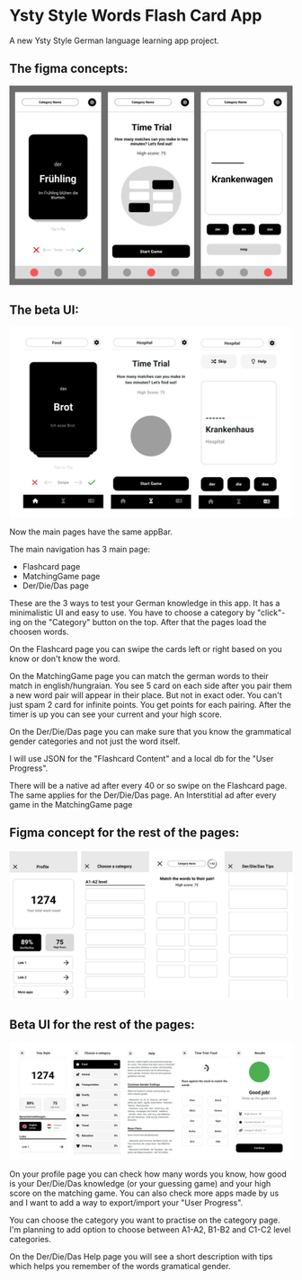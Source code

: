 # Ysty Style Words Flash Card App

A new Ysty Style German language learning app project.

## The figma concepts:
<p align="center">
<img src="/screenshots/figmaUInew.png"/>
</p>

## The beta UI:
<p align="center">
<img src="/screenshots/betaUI1.png"/>
</p>

Now the main pages have the same appBar.

The main navigation has 3 main page:
- Flashcard page
- MatchingGame page
- Der/Die/Das page

These are the 3 ways to test your German knowledge in this app. It has a minimalistic UI and easy to use. You have to choose a category by "click"-ing on the "Category" button on the top. After that the pages load the choosen words.

On the Flashcard page you can swipe the cards left or right based on you know or don't know the word.

On the MatchingGame page you can match the german words to their match in english/hungraian. You see 5 card on each side after you pair them a new word pair will appear in their place. But not in exact oder. You can't just spam 2 card for infinite points. You get points for each pairing. After the timer is up you can see your current and your high score.

On the Der/Die/Das page you can make sure that you know the grammatical gender categories and not just the word itself.

I will use JSON for the "Flashcard Content" and a local db for the "User Progress".

There will be a native ad after every 40 or so swipe on the Flashcard page. The same applies for the Der/Die/Das page. An Interstitial ad after every game in the MatchingGame page 

## Figma concept for the rest of the pages:
<p align="center">
<img src="/screenshots/figmaUI2.png"/>
</p>

## Beta UI for the rest of the pages:
<p align="center">
<img src="/screenshots/betaUI2.png"/>
</p>

On your profile page you can check how many words you know, how good is your Der/Die/Das knowledge (or your guessing game) and your high score on the matching game. You can also check more apps made by us and I want to add a way to export/import your "User Progress".

You can choose the category you want to practise on the category page. I'm planning to add option to choose between A1-A2, B1-B2 and C1-C2 level categories. 

On the Der/Die/Das Help page you will see a short description with tips which helps you remember of the words gramatical gender. 
